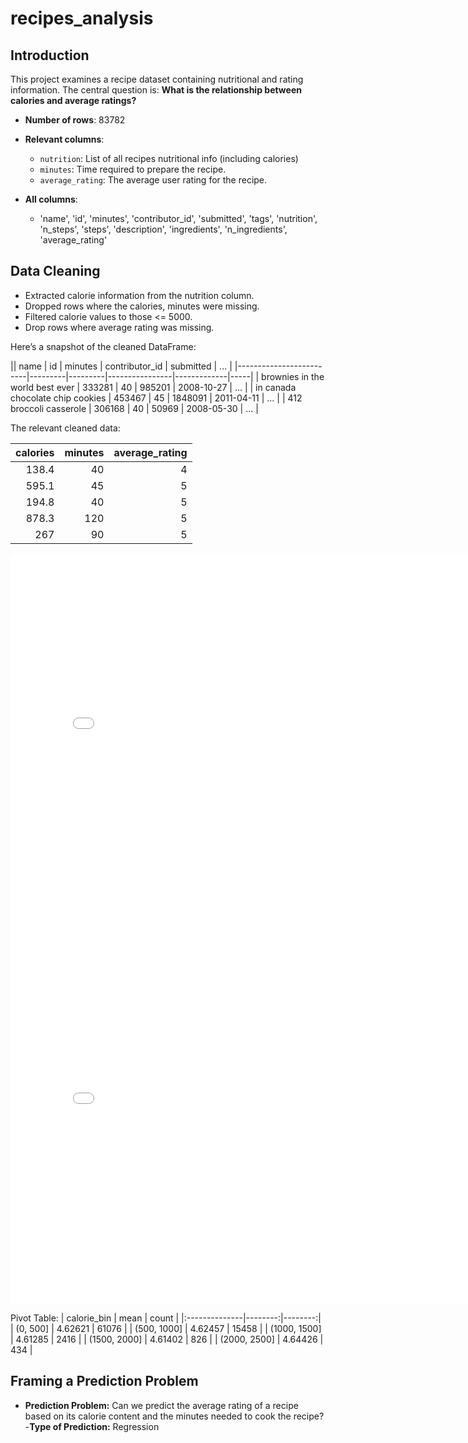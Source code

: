 # recipes_analysis
## Introduction
This project examines a recipe dataset containing nutritional and rating information. 
The central question is: **What is the relationship between calories and average ratings?**

- **Number of rows**: 83782  
- **Relevant columns**:  
  - `nutrition`: List of all recipes nutritional info (including calories)
  - `minutes`: Time required to prepare the recipe.  
  - `average_rating`: The average user rating for the recipe.

- **All columns**:  
  - 'name', 'id', 'minutes', 'contributor_id', 'submitted', 'tags',
       'nutrition', 'n_steps', 'steps', 'description', 'ingredients',
       'n_ingredients', 'average_rating'
       
## Data Cleaning
- Extracted calorie information from the nutrition column.
- Dropped rows where the calories, minutes were missing.
- Filtered  calorie values  to those <= 5000.
- Drop rows where average rating was missing.

Here’s a snapshot of the cleaned DataFrame:

|| name                    | id      | minutes | contributor_id | submitted   | ... |
|-------------------------|---------|---------|----------------|-------------|-----|
| brownies in the world best ever | 333281  | 40      | 985201         | 2008-10-27  | ... |
| in canada chocolate chip cookies | 453467  | 45      | 1848091        | 2011-04-11  | ... |
| 412 broccoli casserole   | 306168  | 40      | 50969          | 2008-05-30  | ... |

The relevant cleaned data:

|   calories |   minutes |   average_rating |
|-----------:|----------:|-----------------:|
|      138.4 |        40 |                4 |
|      595.1 |        45 |                5 |
|      194.8 |        40 |                5 |
|      878.3 |       120 |                5 |
|      267   |        90 |                5 |

<iframe
  src="../dist_cals_plot.html"
  width="800"
  height="600"
  frameborder="0"
></iframe>

<iframe
  src="../scatter_plot.html"
  width="800"
  height="600"
  frameborder="0"
></iframe>

Pivot Table:
| calorie_bin   |    mean |   count |
|:--------------|--------:|--------:|
| (0, 500]      | 4.62621 |   61076 |
| (500, 1000]   | 4.62457 |   15458 |
| (1000, 1500]  | 4.61285 |    2416 |
| (1500, 2000]  | 4.61402 |     826 |
| (2000, 2500]  | 4.64426 |     434 |

## Framing a Prediction Problem

- **Prediction Problem:** Can we predict the average rating of a recipe based on its calorie content and the minutes needed to cook the recipe?
-**Type of Prediction:** Regression